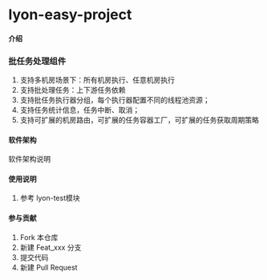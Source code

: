# lyon-easy-project

#### 介绍
###  批任务处理组件



1.  支持多机房场景下：所有机房执行、任意机房执行
2.  支持批处理任务：上下游任务依赖
3.  支持批任务执行器分组，每个执行器配置不同的线程池资源；
4.  支持任务统计信息，任务中断、取消；
5.  支持可扩展的机房路由，可扩展的任务容器工厂，可扩展的任务获取周期策略


#### 软件架构
软件架构说明


#### 使用说明

1.  参考 lyon-test模块

#### 参与贡献

1.  Fork 本仓库
2.  新建 Feat_xxx 分支
3.  提交代码
4.  新建 Pull Request
